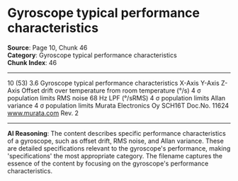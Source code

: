 # Gyroscope typical performance characteristics

**Source**: Page 10, Chunk 46  
**Category**: Gyroscope typical performance characteristics  
**Chunk Index**: 46

---

10 (53)
3.6 Gyroscope typical performance characteristics
X-Axis Y-Axis Z-Axis
Offset drift over temperature from room temperature (°/s) 4 σ population limits
RMS noise 68 Hz LPF (°/sRMS) 4 σ population limits
Allan variance 4 σ population limits
Murata Electronics Oy SCH16T Doc.No. 11624
www.murata.com Rev. 2

---

**AI Reasoning**: The content describes specific performance characteristics of a gyroscope, such as offset drift, RMS noise, and Allan variance. These are detailed specifications relevant to the gyroscope's performance, making 'specifications' the most appropriate category. The filename captures the essence of the content by focusing on the gyroscope's performance characteristics.
